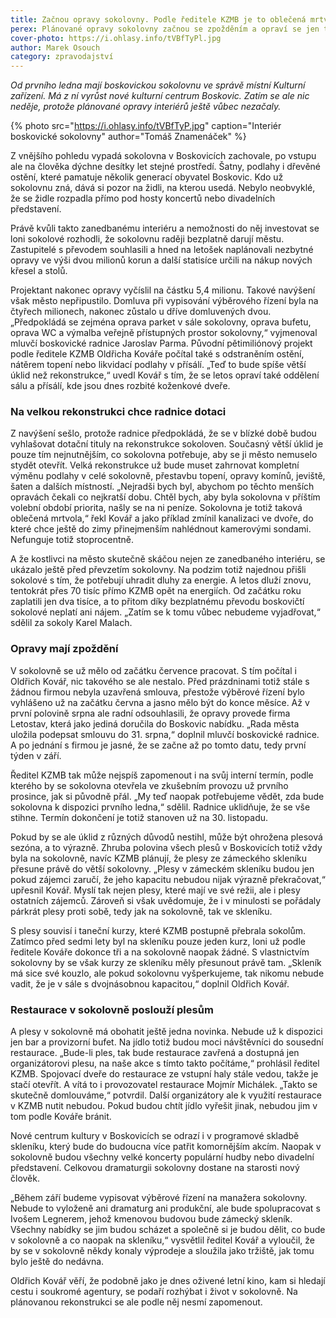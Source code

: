 ```yaml
---
title: Začnou opravy sokolovny. Podle ředitele KZMB je to oblečená mrtvola
perex: Plánované opravy sokolovny začnou se zpožděním a opraví se jen to nejnutnější. Do budoucna je nutná kompletní rekonstrukce.
cover-photo: https://i.ohlasy.info/tVBfTyPl.jpg
author: Marek Osouch
category: zpravodajství
---
```


*Od prvního ledna mají boskovickou sokolovnu ve správě místní Kulturní zařízení. Má z ní vyrůst nové kulturní centrum Boskovic. Zatím se ale nic neděje, protože plánované opravy interiérů ještě vůbec nezačaly.*

{% photo src="https://i.ohlasy.info/tVBfTyP.jpg" caption="Interiér boskovické sokolovny" author="Tomáš Znamenáček" %}

Z vnějšího pohledu vypadá sokolovna v Boskovicích zachovale, po vstupu ale na člověka dýchne desítky let stejné prostředí. Šatny, podlahy i dřevěné ostění, které pamatuje několik generací obyvatel Boskovic. Kdo už sokolovnu zná, dává si pozor na židli, na kterou usedá. Nebylo neobvyklé, že se židle rozpadla přímo pod hosty koncertů nebo divadelních představení.

Právě kvůli takto zanedbanému interiéru a nemožnosti do něj investovat se loni sokolové rozhodli, že sokolovnu raději bezplatně darují městu. Zastupitelé s převodem souhlasili a hned na letošek naplánovali nezbytné opravy ve výši dvou milionů korun a další statisíce určili na nákup nových křesel a stolů.

Projektant nakonec opravy vyčíslil na částku 5,4 milionu. Takové navýšení však město nepřipustilo. Domluva při vypisování výběrového řízení byla na čtyřech milionech, nakonec zůstalo u dříve domluvených dvou. „Předpokládá se zejména oprava parket v sále sokolovny, oprava bufetu, oprava WC a výmalba veřejně přístupných prostor sokolovny,“ vyjmenoval mluvčí boskovické radnice Jaroslav Parma.
Původní pětimiliónový projekt podle ředitele KZMB Oldřicha Kováře počítal také s odstraněním ostění, nátěrem topení nebo likvidací podlahy v přísálí. „Teď to bude spíše větší úklid než rekonstrukce,“ uvedl Kovář s tím, že se letos opraví také oddělení sálu a přísálí, kde jsou dnes rozbité koženkové dveře.

### Na velkou rekonstrukci chce radnice dotaci

Z navýšení sešlo, protože radnice předpokládá, že se v blízké době budou vyhlašovat dotační tituly na rekonstrukce sokoloven. Současný větší úklid je pouze tím nejnutnějším, co sokolovna potřebuje, aby se ji město nemuselo stydět otevřít. Velká rekonstrukce už bude muset zahrnovat kompletní výměnu podlahy v celé sokolovně, přestavbu topení, opravy komínů, jeviště, šaten a dalších místností.
„Nejradši bych byl, abychom po těchto menších opravách čekali co nejkratší dobu. Chtěl bych, aby byla sokolovna v příštím volební období priorita, našly se na ni peníze. Sokolovna je totiž taková oblečená mrtvola,“ řekl Kovář a jako příklad zmínil kanalizaci ve dvoře, do které chce ještě do zimy přinejmenším nahlédnout kamerovými sondami. Nefunguje totiž stoprocentně.

A že kostlivci na město skutečně skáčou nejen ze zanedbaného interiéru, se ukázalo ještě před převzetím sokolovny. Na podzim totiž najednou přišli sokolové s tím, že potřebují uhradit dluhy za energie. A letos dluží znovu, tentokrát přes 70 tisíc přímo KZMB opět na energiích. Od začátku roku zaplatili jen dva tisíce, a to přitom díky bezplatnému převodu boskovičtí sokolové neplatí ani nájem. „Zatím se k tomu vůbec nebudeme vyjadřovat,“ sdělil za sokoly Karel Malach.

### Opravy mají zpoždění

V sokolovně se už mělo od začátku července pracovat. S tím počítal i Oldřich Kovář, nic takového se ale nestalo. Před prázdninami totiž stále s žádnou firmou nebyla uzavřená smlouva, přestože výběrové řízení bylo vyhlášeno už na začátku června a jasno mělo být do konce měsíce. Až v první polovině srpna ale radní odsouhlasili, že opravy provede firma Letostav, která jako jediná doručila do Boskovic nabídku. „Rada města uložila podepsat smlouvu do 31. srpna,“ doplnil mluvčí boskovické radnice. A po jednání s firmou je jasné, že se začne až po tomto datu, tedy první týden v září.

Ředitel KZMB tak může nejspíš zapomenout i na svůj interní termín, podle kterého by se sokolovna otevřela ve zkušebním provozu už prvního prosince, jak si původně přál. „My teď naopak potřebujeme vědět, zda bude sokolovna k dispozici prvního ledna,“ sdělil. Radnice uklidňuje, že se vše stihne. Termín dokončení je totiž stanoven už na 30. listopadu.

Pokud by se ale úklid z různých důvodů nestihl, může být ohrožena plesová sezóna, a to výrazně. Zhruba polovina všech plesů v Boskovicích totiž vždy byla na sokolovně, navíc KZMB plánují, že plesy ze zámeckého skleníku přesune právě do větší sokolovny. „Plesy v zámeckém skleníku budou jen pokud zájemci zaručí, že jeho kapacitu nebudou nijak výrazně překračovat,“ upřesnil Kovář. Myslí tak nejen plesy, které mají ve své režii, ale i plesy ostatních zájemců. Zároveň si však uvědomuje, že i v minulosti se pořádaly párkrát plesy proti sobě, tedy jak na sokolovně, tak ve skleníku.

S plesy souvisí i taneční kurzy, které KZMB postupně přebrala sokolům. Zatímco před sedmi lety byl na skleníku pouze jeden kurz, loni už podle ředitele Kováře dokonce tři a na sokolovně naopak žádné. S vlastnictvím sokolovny by se však kurzy ze skleníku měly přesunout právě tam. „Skleník má sice své kouzlo, ale pokud sokolovnu vyšperkujeme, tak nikomu nebude vadit, že je v sále s dvojnásobnou kapacitou,“ doplnil Oldřich Kovář.

### Restaurace v sokolovně poslouží plesům

A plesy v sokolovně má obohatit ještě jedna novinka. Nebude už k dispozici jen bar a provizorní bufet. Na jídlo totiž budou moci návštěvníci do sousední restaurace. „Bude-li ples, tak bude restaurace zavřená a dostupná jen organizátorovi plesu, na naše akce s tímto takto počítáme,“ prohlásil ředitel KZMB. Spojovací dveře do restaurace ze vstupní haly stále vedou, takže je stačí otevřít. A vítá to i provozovatel restaurace Mojmír Michálek. „Takto se skutečně domlouváme,“ potvrdil. Další organizátory ale k využití restaurace v KZMB nutit nebudou. Pokud budou chtít jídlo vyřešit jinak, nebudou jim v tom podle Kováře bránit.

Nové centrum kultury v Boskovicích se odrazí i v programové skladbě skleníku, který bude do budoucna více patřit komornějším akcím. Naopak v sokolovně budou všechny velké koncerty populární hudby nebo divadelní představení. Celkovou dramaturgii sokolovny dostane na starosti nový člověk.

„Během září budeme vypisovat výběrové řízení na manažera sokolovny. Nebude to vyloženě ani dramaturg ani produkční, ale bude spolupracovat s Ivošem Legnerem, jehož kmenovou budovou bude zámecký skleník. Všechny nabídky se jim budou scházet a společně si je budou dělit, co bude v sokolovně a co naopak na skleníku,“ vysvětlil ředitel Kovář a vyloučil, že by se v sokolovně někdy konaly výprodeje a sloužila jako tržiště, jak tomu bylo ještě do nedávna.

Oldřich Kovář věří, že podobně jako je dnes oživené letní kino, kam si hledají cestu i soukromé agentury, se podaří rozhýbat i život v sokolovně. Na plánovanou rekonstrukci se ale podle něj nesmí zapomenout.
